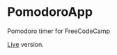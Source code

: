 # PomodoroApp
Pomodoro timer for FreeCodeCamp


[Live](https://azdanov.github.io/PomodoroApp/) version.
